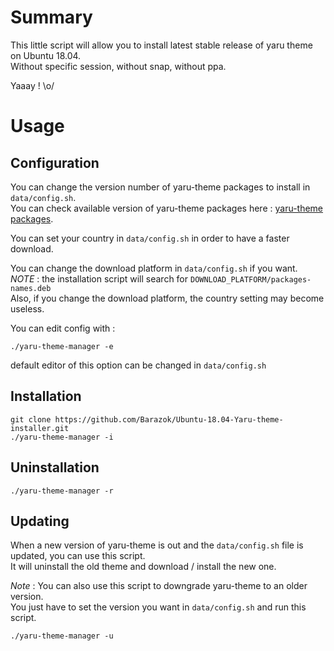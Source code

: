 # Summary

This little script will allow you to install latest stable release of yaru theme on Ubuntu 18.04.  
Without specific session, without snap, without ppa.  

Yaaay ! \o/

# Usage

## Configuration

You can change the version number of yaru-theme packages to install in `data/config.sh`.  
You can check available version of yaru-theme packages here : [yaru-theme packages](http://fr.archive.ubuntu.com/ubuntu/pool/main/y/yaru-theme/).

You can set your country in `data/config.sh` in order to have a faster download.

You can change the download platform in `data/config.sh` if you want.  
*NOTE* : the installation script will search for `DOWNLOAD_PLATFORM/packages-names.deb`  
Also, if you change the download platform, the country setting may become useless.


You can edit config with :
```
./yaru-theme-manager -e
```
default editor of this option can be changed in `data/config.sh`

## Installation

```
git clone https://github.com/Barazok/Ubuntu-18.04-Yaru-theme-installer.git  
./yaru-theme-manager -i
```

## Uninstallation

```
./yaru-theme-manager -r
```

## Updating

When a new version of yaru-theme is out and the `data/config.sh` file is updated, you can use this script.  
It will uninstall the old theme and download / install the new one.

*Note* : You can also use this script to downgrade yaru-theme to an older version.  
You just have to set the version you want in `data/config.sh` and run this script.

```
./yaru-theme-manager -u
```
